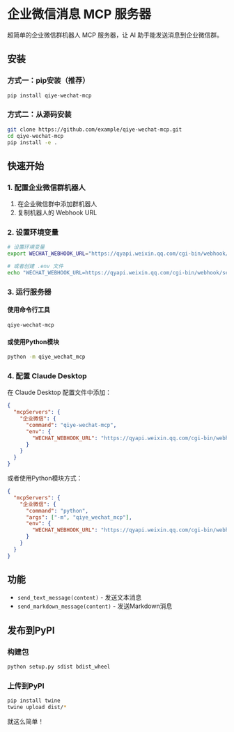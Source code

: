 # 企业微信消息 MCP 服务器

超简单的企业微信群机器人 MCP 服务器，让 AI 助手能发送消息到企业微信群。

## 安装

### 方式一：pip安装（推荐）
```bash
pip install qiye-wechat-mcp
```

### 方式二：从源码安装
```bash
git clone https://github.com/example/qiye-wechat-mcp.git
cd qiye-wechat-mcp
pip install -e .
```

## 快速开始

### 1. 配置企业微信群机器人
1. 在企业微信群中添加群机器人
2. 复制机器人的 Webhook URL

### 2. 设置环境变量
```bash
# 设置环境变量
export WECHAT_WEBHOOK_URL="https://qyapi.weixin.qq.com/cgi-bin/webhook/send?key=your-webhook-key"

# 或者创建 .env 文件
echo "WECHAT_WEBHOOK_URL=https://qyapi.weixin.qq.com/cgi-bin/webhook/send?key=your-webhook-key" > .env
```

### 3. 运行服务器

#### 使用命令行工具
```bash
qiye-wechat-mcp
```

#### 或使用Python模块
```bash
python -m qiye_wechat_mcp
```

### 4. 配置 Claude Desktop
在 Claude Desktop 配置文件中添加：

```json
{
  "mcpServers": {
    "企业微信": {
      "command": "qiye-wechat-mcp",
      "env": {
        "WECHAT_WEBHOOK_URL": "https://qyapi.weixin.qq.com/cgi-bin/webhook/send?key=your-webhook-key"
      }
    }
  }
}
```

或者使用Python模块方式：
```json
{
  "mcpServers": {
    "企业微信": {
      "command": "python",
      "args": ["-m", "qiye_wechat_mcp"],
      "env": {
        "WECHAT_WEBHOOK_URL": "https://qyapi.weixin.qq.com/cgi-bin/webhook/send?key=your-webhook-key"
      }
    }
  }
}
```

## 功能
- `send_text_message(content)` - 发送文本消息
- `send_markdown_message(content)` - 发送Markdown消息

## 发布到PyPI

### 构建包
```bash
python setup.py sdist bdist_wheel
```

### 上传到PyPI
```bash
pip install twine
twine upload dist/*
```

就这么简单！
